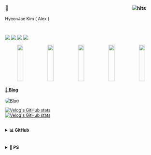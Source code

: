 ### 👋 <img src="data:image/gif;base64,R0lGODlhAQABAIAAAAAAAP///yH5BAEAAAAALAAAAAABAAEAAAIBRAA7" width="80%" height="1" alt=""> <img src="https://hitmeup-backend-593087166771.asia-northeast1.run.app/api/count/increment?url=https%253A%252F%252Fgithub.com%252FKguswo&title=hits&title_bg=555555&count_bg=79c83d&edge_flat=false" alt="hits">

HyeonJae Kim ( Alex )

<br/>

<img src="https://img.shields.io/badge/Java-007396?style=flat&logo=OpenJDK&logoColor=white"/> <img src="https://img.shields.io/badge/Python-3776AB?style=flat&logo=Python&logoColor=white"/> <img src="https://img.shields.io/badge/C++-00599C?style=flat&logo=cplusplus&logoColor=white"/> <img src="https://img.shields.io/badge/Kotlin-7F52FF?style=flat&logo=Kotlin&logoColor=white"/>


<div align="center">
<a href="https://github.com/devxb/gitanimals">
  <img src="https://render.gitanimals.org/lines/Kguswo?pet-id=620966883953186604" width="20%" height="120"/><img src="https://render.gitanimals.org/lines/Kguswo?pet-id=643067892459353867" width="20%" height="120"/><img src="https://render.gitanimals.org/lines/Kguswo?pet-id=643067894980118475" width="20%" height="120"/><img src="https://render.gitanimals.org/lines/Kguswo?pet-id=648768907320220947" width="20%" height="120" /><img src="https://render.gitanimals.org/lines/Kguswo?pet-id=643068788031328518" width="20%" height="120"/>
</div>  


#### 📖 Blog
<a href="https://kguswo.github.io/">
  <img src="https://img.shields.io/badge/Now's_Log_🏠-kguswo.github.io-5865F2?style=for-the-badge&logo=github&logoColor=white" alt="Blog" style="border-radius: 8px;"/>
</a>

<br/>

[![Velog's GitHub stats](https://velog-readme-stats.vercel.app/api/badge?name=kguswo)](https://velog.io/@kguswo)
<br>
[![Velog's GitHub stats](https://velog-readme-stats.vercel.app/api?name=kguswo)](https://velog.io/@kguswo)


<br/>
<details>
<summary><b>📊 GitHub</b></summary>
<br/>
<table>
<tr>
<td align="center">
![Top Langs](https://github-readme-stats.vercel.app/api/top-langs/?username=Kguswo&layout=compact)
</td>
<td align="center">
![Kguswo's GitHub stats](https://github-readme-stats.vercel.app/api?username=Kguswo&show_icons=true&hide_border=true)
</td>
</tr>
</table>
</details>

<br/>


<br/>
<details>
<summary><b>🧩 PS</b></summary>
<br/>
<table>
<tr>
<th align="center">BOJ</th>
<th align="center">Codeforces</th>
</tr>
<tr>
<td align="center" width="50%">
[![Solved.ac 프로필](http://mazassumnida.wtf/api/v2/generate_badge?boj=nowalex322)](https://solved.ac/nowalex322)
</td>
<td align="center" width="50%">
[![Codeforces Stats](https://codeforces-readme-stats.vercel.app/api/card?username=nowalex322&theme=discord_old_blurple&disable_animations=false&show_icons=true&force_username=true)](https://codeforces.com/profile/nowalex322)
</td>
</tr>
</table>
</details>


<!-- <br/>

## 📚Project

<div align="center">
  
### 👨‍👧‍👧Team Projects

[![SCV](https://github-readme-stats.vercel.app/api/pin/?username=Kguswo&repo=SCV&theme=swift)](https://github.com/Kguswo/SCV)
[![OMG](https://github-readme-stats.vercel.app/api/pin/?username=Kguswo&repo=OMG&theme=swift)](https://github.com/Kguswo/OMG)
[![Picple](https://github-readme-stats.vercel.app/api/pin/?username=Kguswo&repo=Picple&theme=swift)](https://github.com/Kguswo/Picple)
[![FitDo](https://github-readme-stats.vercel.app/api/pin/?username=Kguswo&repo=FitDo&theme=swift)](https://github.com/Kguswo/FitDo)

### 🙎‍♂️Personal Projects
[![Hit_Me_Up](https://github-readme-stats.vercel.app/api/pin/?username=Kguswo&repo=Hit_Me_Up&theme=swift)](https://github.com/Kguswo/Hit_Me_Up)
[![MeloD](https://github-readme-stats.vercel.app/api/pin/?username=Kguswo&repo=MeloD&theme=swift)](https://github.com/Kguswo/MeloD)

</div> -->

<!--
# Others
[![Hits](https://hitmeup-backend-593087166771.asia-northeast1.run.app/api/count/increment?url=https%3A%2F%2Fgithub.com%2FKguswo&title=hits&title_bg=555555&count_bg=79c83d&edge_flat=false)](https://hitmeup-backend-593087166771.asia-northeast1.run.app)-->
<br></br>
----
